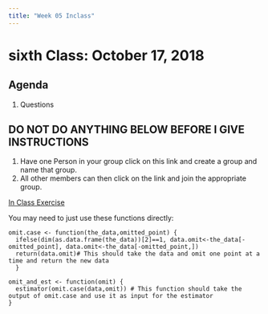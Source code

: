 ```yaml
---
title: "Week 05 Inclass"
---
```



# sixth Class:  October 17, 2018


## Agenda

1. Questions


## DO NOT DO ANYTHING BELOW BEFORE I GIVE INSTRUCTIONS

1. Have one Person in your group click on this link and create a group and name that group. 
2. All other members can then click on the link and join the appropriate group. 

[In Class Exercise](https://classroom.github.com/g/QAZJmnfP)


You may need to just use these functions directly:

```
omit.case <- function(the_data,omitted_point) {
  ifelse(dim(as.data.frame(the_data))[2]==1, data.omit<-the_data[-omitted_point], data.omit<-the_data[-omitted_point,])
  return(data.omit)# This should take the data and omit one point at a time and return the new data
  }
```



```
omit_and_est <- function(omit) {
  estimator(omit.case(data,omit)) # This function should take the output of omit.case and use it as input for the estimator
}
```